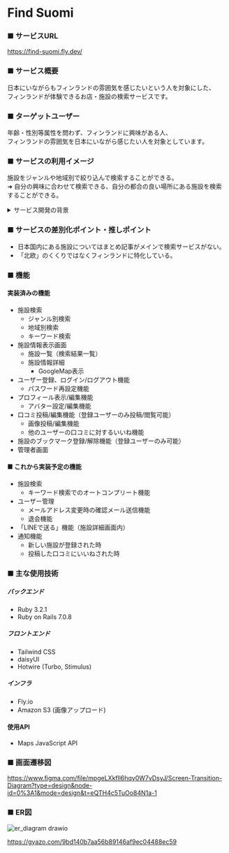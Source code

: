 #  Find Suomi

### ■ サービスURL
https://find-suomi.fly.dev/

### ■ サービス概要
日本にいながらもフィンランドの雰囲気を感じたいという人を対象にした、  
フィンランドが体験できるお店・施設の検索サービスです。

### ■ ターゲットユーザー
年齢・性別等属性を問わず、フィンランドに興味がある人、  
フィンランドの雰囲気を日本にいながら感じたい人を対象としています。

### ■ サービスの利用イメージ
施設をジャンルや地域別で絞り込んで検索することができる。  
➜ 自分の興味に合わせて検索できる、自分の都合の良い場所にある施設を検索することができる。

<details>
<summary>サービス開発の背景</summary>
フィンランドの雰囲気が感じられる施設をネットで検索すると、「北欧」でまとめられていたり  
まとめ記事やブログがメインで、行きたいジャンルの施設や自分が行ける範囲にある所の情報を得るまでに時間がかかります。  
そこで、フィンランドに関連した施設に特化していて、かつジャンルと場所で検索しやすいものがあれば欲しいと思い、  
このサービスを考えました。  
なかなか現地に行けないけれどフィンランドを体験したいという人に向けて、  
一箇所で情報がまとまっていて探しやすい、訪問予定が立てやすくなるサービスにしていきたいと考えています。
</details>

### ■ サービスの差別化ポイント・推しポイント
- 日本国内にある施設についてはまとめ記事がメインで検索サービスがない。
- 「北欧」のくくりではなくフィンランドに特化している。

### ■ 機能
#### 実装済みの機能
- 施設検索
  - ジャンル別検索
  - 地域別検索
  - キーワード検索
- 施設情報表示画面
  - 施設一覧（検索結果一覧）
  - 施設情報詳細
    - GoogleMap表示
- ユーザー登録、ログイン/ログアウト機能
  - パスワード再設定機能
- プロフィール表示/編集機能
  - アバター設定/編集機能
- 口コミ投稿/編集機能（登録ユーザーのみ投稿/閲覧可能）
  - 画像投稿/編集機能
  - 他のユーザーの口コミに対するいいね機能
- 施設のブックマーク登録/解除機能（登録ユーザーのみ可能）
- 管理者画面

#### ■ これから実装予定の機能
- 施設検索
  - キーワード検索でのオートコンプリート機能
- ユーザー管理
  - メールアドレス変更時の確認メール送信機能
  - 退会機能
- 「LINEで送る」機能（施設詳細画面内）
- 通知機能
  - 新しい施設が登録された時
  - 投稿した口コミにいいねされた時

### ■ 主な使用技術
##### バックエンド
- Ruby 3.2.1
- Ruby on Rails 7.0.8

##### フロントエンド
- Tailwind CSS
- daisyUI
- Hotwire (Turbo, Stimulus)

##### インフラ
- Fly.io
- Amazon S3 (画像アップロード)

#### 使用API
- Maps JavaScript API

### ■ 画面遷移図
https://www.figma.com/file/mpgeLXkfll6hqy0W7vDsyJ/Screen-Transition-Diagram?type=design&node-id=0%3A1&mode=design&t=eQTH4c5TuOo84N1a-1

### ■ ER図
![er_diagram drawio](https://github.com/noriko-tahara/find_suomi/assets/116807250/ba6eafe8-b8c3-4e96-acc1-38aa9567c269)

https://gyazo.com/9bd140b7aa56b89146af9ec04488ec59
